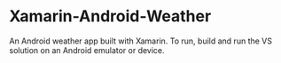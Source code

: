 # Xamarin-Android-Weather

An Android weather app built with Xamarin. To run, build and run the VS solution on an Android emulator or device.
